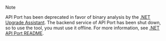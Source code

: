 > [!NOTE]
> API Port has been deprecated in favor of binary analysis by the [.NET Upgrade Assistant](https://github.com/dotnet/upgrade-assistant/blob/main/docs/binary_analysis.md). The backend service of API Port has been shut down, so to use the tool, you must use it offline. For more information, see [.NET API Port README](https://github.com/microsoft/dotnet-apiport/blob/dev/docs/Console/README.md#run-the-tool-in-an-offline-mode).
